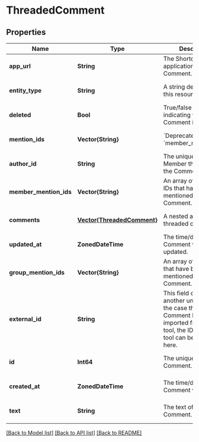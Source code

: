 # ThreadedComment


## Properties
Name | Type | Description | Notes
------------ | ------------- | ------------- | -------------
**app_url** | **String** | The Shortcut application url for the Comment. | [default to nothing]
**entity_type** | **String** | A string description of this resource. | [default to nothing]
**deleted** | **Bool** | True/false boolean indicating whether the Comment is deleted. | [default to nothing]
**mention_ids** | **Vector{String}** | &#x60;Deprecated:&#x60; use &#x60;member_mention_ids&#x60;. | [default to nothing]
**author_id** | **String** | The unique ID of the Member that authored the Comment. | [default to nothing]
**member_mention_ids** | **Vector{String}** | An array of Member IDs that have been mentioned in this Comment. | [default to nothing]
**comments** | [**Vector{ThreadedComment}**](ThreadedComment.md) | A nested array of threaded comments. | [default to nothing]
**updated_at** | **ZonedDateTime** | The time/date the Comment was updated. | [default to nothing]
**group_mention_ids** | **Vector{String}** | An array of Group IDs that have been mentioned in this Comment. | [default to nothing]
**external_id** | **String** | This field can be set to another unique ID. In the case that the Comment has been imported from another tool, the ID in the other tool can be indicated here. | [default to nothing]
**id** | **Int64** | The unique ID of the Comment. | [default to nothing]
**created_at** | **ZonedDateTime** | The time/date the Comment was created. | [default to nothing]
**text** | **String** | The text of the Comment. | [default to nothing]


[[Back to Model list]](../README.md#models) [[Back to API list]](../README.md#api-endpoints) [[Back to README]](../README.md)


